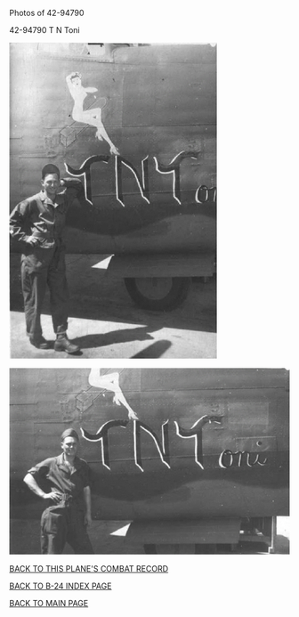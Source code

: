 
Photos of 42-94790






 




42-94790 T N Toni  
  

![](42-94790a.jpg)  
  

![](42-94790.jpg)  
  

[BACK TO THIS PLANE'S COMBAT RECORD](ValorToVictory/b24s/42-94790.md)  

[BACK TO B-24 INDEX PAGE](ValorToVictory/000b24s.md)  

[BACK TO MAIN PAGE](ValorToVictory/index.html)



